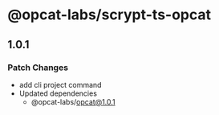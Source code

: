 # @opcat-labs/scrypt-ts-opcat

## 1.0.1

### Patch Changes

- add cli project command
- Updated dependencies
  - @opcat-labs/opcat@1.0.1
